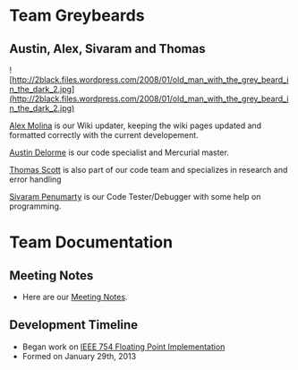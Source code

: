 # Team Greybeards #
## Austin, Alex, Sivaram and Thomas ##
![http://2black.files.wordpress.com/2008/01/old_man_with_the_grey_beard_in_the_dark_2.jpg](http://2black.files.wordpress.com/2008/01/old_man_with_the_grey_beard_in_the_dark_2.jpg)

[Alex Molina](AlexMolina.md) is our Wiki updater, keeping the wiki pages updated and formatted correctly with the current developement.

[Austin Delorme](AustinDelorme.md) is our code specialist and Mercurial master.

[Thomas Scott](ThomasScott.md) is also part of our code team and specializes in research and error handling

[Sivaram Penumarty](KrishPenumarty.md) is our Code Tester/Debugger with some help on programming.

# Team Documentation #
## Meeting Notes ##
  * Here are our [Meeting Notes](GreybeardsMeetingNotes.md).

## Development Timeline ##
  * Began work on [IEEE 754 Floating Point Implementation](GreybeardsDevelopmentTimeline.md)
  * Formed on January 29th, 2013